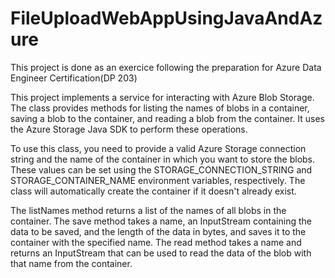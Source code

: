 # FileUploadWebAppUsingJavaAndAzure
This project is done as an exercice following the preparation for Azure Data Engineer Certification(DP 203)<br>

This project implements a service for interacting with Azure Blob Storage. The class provides methods for listing the names of blobs in a container, saving a blob to the container, and reading a blob from the container. It uses the Azure Storage Java SDK to perform these operations.

To use this class, you need to provide a valid Azure Storage connection string and the name of the container in which you want to store the blobs. These values can be set using the STORAGE_CONNECTION_STRING and STORAGE_CONTAINER_NAME environment variables, respectively. The class will automatically create the container if it doesn't already exist.

The listNames method returns a list of the names of all blobs in the container. The save method takes a name, an InputStream containing the data to be saved, and the length of the data in bytes, and saves it to the container with the specified name. The read method takes a name and returns an InputStream that can be used to read the data of the blob with that name from the container.
